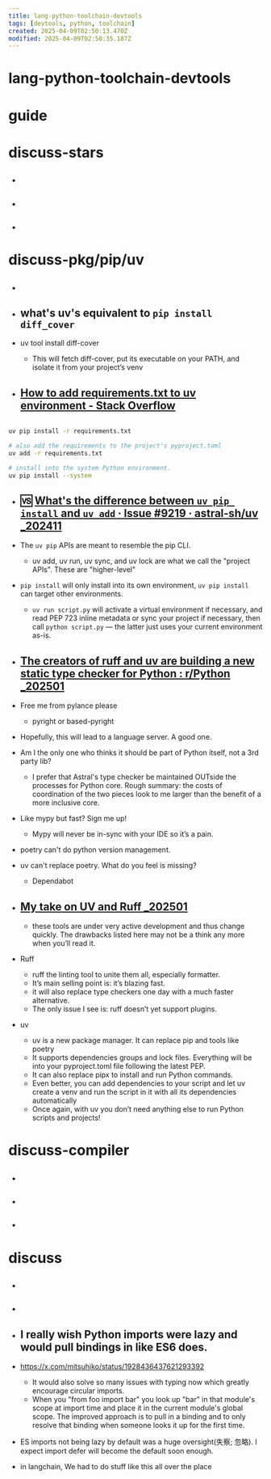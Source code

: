 ```yaml
---
title: lang-python-toolchain-devtools
tags: [devtools, python, toolchain]
created: 2025-04-09T02:50:13.470Z
modified: 2025-04-09T02:50:35.187Z
---
```


# lang-python-toolchain-devtools

# guide

# discuss-stars
- ## 

- ## 

- ## 
# discuss-pkg/pip/uv
- ## 

- ## what's uv's equivalent to `pip install diff_cover`

- uv tool install diff-cover
  - This will fetch diff-cover, put its executable on your PATH, and isolate it from your project’s venv 

- ## [How to add requirements.txt to uv environment - Stack Overflow](https://stackoverflow.com/questions/79344035/how-to-add-requirements-txt-to-uv-environment)

```sh

uv pip install -r requirements.txt

# also add the requirements to the project's pyproject.toml
uv add -r requirements.txt

# install into the system Python environment.
uv pip install --system
```

- ## 🆚 [What's the difference between `uv pip install` and `uv add` · Issue #9219 · astral-sh/uv _202411](https://github.com/astral-sh/uv/issues/9219)
- The `uv pip` APIs are meant to resemble the pip CLI. 
  - uv add, uv run, uv sync, and uv lock are what we call the "project APIs". These are "higher-level"
- `pip install` will only install into its own environment, `uv pip install` can target other environments.
  - `uv run script.py` will activate a virtual environment if necessary, and read PEP 723 inline metadata or sync your project if necessary, then call `python script.py` — the latter just uses your current environment as-is.

- ## [The creators of ruff and uv are building a new static type checker for Python : r/Python _202501](https://www.reddit.com/r/Python/comments/1idk4ko/the_creators_of_ruff_and_uv_are_building_a_new/)
- Free me from pylance please
  - pyright or based-pyright

- Hopefully, this will lead to a language server. A good one.

- Am I the only one who thinks it should be part of Python itself, not a 3rd party lib?
  - I prefer that Astral's type checker be maintained OUTside the processes for Python core. Rough summary: the costs of coordination of the two pieces look to me larger than the benefit of a more inclusive core.

- Like mypy but fast? Sign me up!
  - Mypy will never be in-sync with your IDE so it’s a pain.

- poetry can't do python version management.
- uv can't replace poetry. What do you feel is missing?
  - Dependabot

- ## [My take on UV and Ruff _202501](https://www.jujens.eu/posts/en/2025/Jan/25/uv-and-ruff/)
  - these tools are under very active development and thus change quickly. The drawbacks listed here may not be a think any more when you’ll read it.
- Ruff
  - ruff the linting tool to unite them all, especially formatter.
  - It’s main selling point is: it’s blazing fast.
  - it will also replace type checkers one day with a much faster alternative.
  - The only issue I see is: ruff doesn’t yet support plugins. 
- uv
  - uv is a new package manager. It can replace pip and tools like poetry
  - It supports dependencies groups and lock files. Everything will be into your pyproject.toml file following the latest PEP. 
  - It can also replace pipx to install and run Python commands. 
  - Even better, you can add dependencies to your script and let uv create a venv and run the script in it with all its dependencies automatically
  - Once again, with uv you don’t need anything else to run Python scripts and projects!

# discuss-compiler
- ## 

- ## 

- ## 
# discuss
- ## 

- ## 

- ## I really wish Python imports were lazy and would pull bindings in like ES6 does. 
- https://x.com/mitsuhiko/status/1928436437621293392
  - It would also solve so many issues with typing now which greatly encourage circular imports.
  - When you "from foo import bar" you look up "bar" in that module's scope at import time and place it in the current module's global scope. The improved approach is to pull in a binding and to only resolve that binding when someone looks it up for the first time.

- ES imports not being lazy by default was a huge oversight(失察; 忽略). I expect import defer will become the default soon enough.

- in langchain, We had to do stuff like this all over the place
